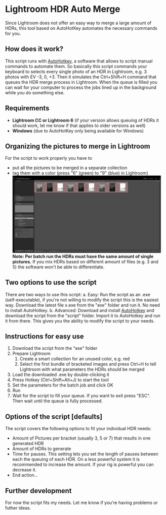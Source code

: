 # Lightroom HDR Auto Merge
Since Lightroom does not offer an easy way to merge a large amount of HDRs, this tool based on AutoHotKey automates the necessary commands for you.
## How does it work?
This script runs with [AutoHotkey](https://www.autohotkey.com/), a software that allows to script manual commands to automate them. 
So basically this script commands your keyboard to selects every single photo of an HDR in Lightroom, e.g. 3 photos with EV -3, 0, +3. Then it simulates the Ctrl+Shift+H command that queues the HDR merge process in Lightroom.
When the queue is filled you can wait for your computer to process the jobs lined up in the background while you do something else.

## Requirements
* **Lightroom CC or Lightroom 6** (if your version allows queuing of HDRs it should work, let me know if that applies to older versions as well)
* **Windows** (due to AutoHotKey only being available for Windows)

## Organizing the pictures to merge in Lightroom
For the script to work properly you have to 
* put all the pictures to be merged in a separate collection
* tag them with a color (press "6" (green) to "9" (blue) in Lightroom)
![LR sample library](https://github.com/rick0ff/Lightroom-HDR-Auto-Merge/blob/master/images/lr-sample-library.PNG)
**Note: Per batch run the HDRs must have the same amount of single pictures.** If you mix HDRs based on different amount of files (e.g. 3 and 5) the software won't be able to differentiate.

## Two options to use the script
There are two ways to use this script:
a. Easy: Run the script as an .exe (self-executable), if you're not willing to modify the script this is the easiest way. Download the latest file x.exe from the "exe" folder and run it. No need to install AutoHotkey.
b. Advanced: Download and install [AutoHotkey](https://www.autohotkey.com/) and download the script from the "script" folder. Import it to AutoHotkey and run it from there. This gives you the ability to modify the script to your needs.

## Instructions for easy use
1. Download the script from the "exe" folder 
1. Prepare Lightroom
   1. Create a smart collection for an unused color, e.g. red <screen>
   1. Select the first bundle of bracketed images and press Ctrl+H to tell Lightroom with what parameters the HDRs should be merged
1. Load the downloaded .exe by double-clicking it
1. Press Hotkey (Ctrl+Shift+Alt+J) to start the tool
1. Set the parameters for the batch job and click OK <screen>
1. Run
1. Wait for the script to fill your queue. If you want to exit press "ESC". Then wait until the queue is fully processed. 

## Options of the script [defaults]
The script covers the following options to fit your individual HDR needs:
* Amount of Pictures per bracket (usually 3, 5 or 7) that results in one generated HDR
* Amount of HDRs to generate
* Time for pauses. This setting lets you set the length of pauses between each the queuing of each HDR. On a less powerful system it is recommended to increase the amount. If your rig is powerful you can decrease it.
* End action...

## Further development
For now the script fits my needs. Let me know if you're having problems or futher ideas.
